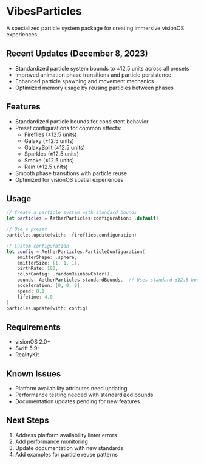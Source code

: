 # VibesParticles

A specialized particle system package for creating immersive visionOS experiences.

## Recent Updates (December 8, 2023)
- Standardized particle system bounds to ±12.5 units across all presets
- Improved animation phase transitions and particle persistence
- Enhanced particle spawning and movement mechanics
- Optimized memory usage by reusing particles between phases

## Features
- Standardized particle bounds for consistent behavior
- Preset configurations for common effects:
  - Fireflies (±12.5 units)
  - Galaxy (±12.5 units)
  - GalaxySplit (±12.5 units)
  - Sparkles (±12.5 units)
  - Smoke (±12.5 units)
  - Rain (±12.5 units)
- Smooth phase transitions with particle reuse
- Optimized for visionOS spatial experiences

## Usage

```swift
// Create a particle system with standard bounds
let particles = AetherParticles(configuration: .default)

// Use a preset
particles.update(with: .fireflies.configuration)

// Custom configuration
let config = AetherParticles.ParticleConfiguration(
    emitterShape: .sphere,
    emitterSize: [1, 1, 1],
    birthRate: 100,
    colorConfig: .randomRainbowColor(),
    bounds: AetherParticles.standardBounds,  // Uses standard ±12.5 bounds
    acceleration: [0, 0, 0],
    speed: 0.1,
    lifetime: 4.0
)
particles.update(with: config)
```

## Requirements
- visionOS 2.0+
- Swift 5.9+
- RealityKit

## Known Issues
- Platform availability attributes need updating
- Performance testing needed with standardized bounds
- Documentation updates pending for new features

## Next Steps
1. Address platform availability linter errors
2. Add performance monitoring
3. Update documentation with new standards
4. Add examples for particle reuse patterns